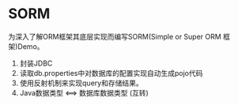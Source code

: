 # SORM
为深入了解ORM框架其底层实现而编写SORM(Simple or Super ORM 框架)Demo。
1. 封装JDBC
2. 读取db.properties中对数据库的配置实现自动生成pojo代码
3. 使用反射机制来实现query和存储结果。
4. Java数据类型 <==> 数据库数据类型  (互转)
